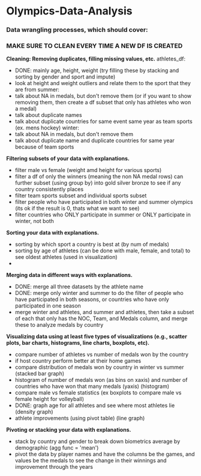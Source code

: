 # Olympics-Data-Analysis

### Data wrangling processes, which should cover:

### **MAKE SURE TO CLEAN EVERY TIME A NEW DF IS CREATED**

**Cleaning: Removing duplicates, filling missing values, etc.**
athletes_df: 
- DONE: mainly age, height, weight (try filling these by stacking and sorting by gender and sport and impute)
- look at height and weight outliers and relate them to the sport that they are from
summer: 
- talk about NA in medals, but don't remove them (or if you want to show removing them, then create a df subset that only has athletes who won a medal)
- talk about duplicate names
- talk about duplicate countries for same event same year as team sports (ex. mens hockey)
winter:
- talk about NA in medals, but don't remove them
- talk about duplicate name and duplicate countries for same year because of team sports


**Filtering subsets of your data with explanations.**
- filter male vs female (weight amd height for various sports)
- filter a df of only the winners (meaning the non NA medal rows) can further subset (using group by) into gold silver bronze to see if any country consistently places
- filter team sports subset and individual sports subset
- filter people who have participated in both winter and summer olympics (its ok if the result is 0, thats what we want to see)
- filter countries who ONLY participate in summer or ONLY participate in winter, not both


**Sorting your data with explanations.**
- sorting by which sport a country is best at (by num of medals)
- sorting by age of athletes (can be done with male, female, and total) to see oldest athletes (used in visualization)
- 


**Merging data in different ways with explanations.**
- DONE: merge all three datasets by the athlete name
- DONE: merge only winter and summer to do the filter of people who have participated in both seasons, or countries who have only participated in one season
- merge winter and athletes, and summer and athletes, then take a subset of each that only has the NOC, Team, and Medals column, and merge these to analyze medals by country


**Visualizing data using at least five types of visualizations (e.g., scatter plots, bar charts, histograms, line charts, boxplots, etc).**
- compare number of athletes vs number of medals won by the country
- if host country perform better at their home games
- compare distribution of medals won by country in winter vs summer (stacked bar graph)
- histogram of number of medals won (as bins on xaxis) and number of countries who have won that many medals (yaxis) (histogram)
- compare male vs female statistics (ex boxplots to compare male vs female height for volleyball)
- DONE: graph age for all athletes and see where most athletes lie (density graph)
- athlete improvements (using pivot table) (line graph)


**Pivoting or stacking your data with explanations.**
- stack by country and gender to break down biometrics average by demographic (agg func = 'mean')
- pivot the data by player names and have the columns be the games, and values be the medals to see the change in their winnings and improvement through the years